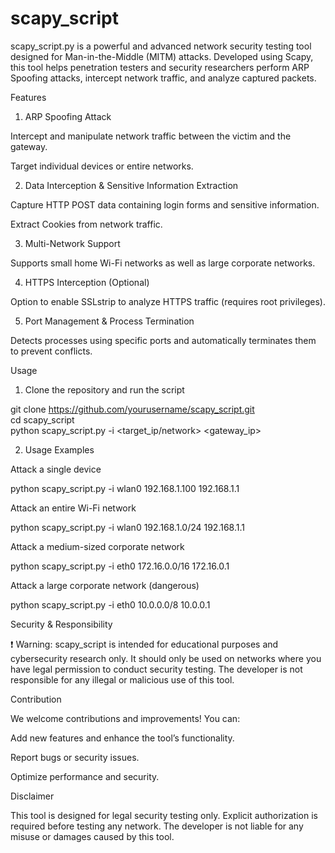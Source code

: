 # scapy_script

scapy_script.py is a powerful and advanced network security testing tool designed for Man-in-the-Middle (MITM) attacks. Developed using Scapy, this tool helps penetration testers and security researchers perform ARP Spoofing attacks, intercept network traffic, and analyze captured packets.

Features

1. ARP Spoofing Attack

Intercept and manipulate network traffic between the victim and the gateway.

Target individual devices or entire networks.


2. Data Interception & Sensitive Information Extraction

Capture HTTP POST data containing login forms and sensitive information.

Extract Cookies from network traffic.


3. Multi-Network Support

Supports small home Wi-Fi networks as well as large corporate networks.


4. HTTPS Interception (Optional)

Option to enable SSLstrip to analyze HTTPS traffic (requires root privileges).


5. Port Management & Process Termination

Detects processes using specific ports and automatically terminates them to prevent conflicts.


Usage

1. Clone the repository and run the script

git clone https://github.com/yourusername/scapy_script.git  
cd scapy_script  
python scapy_script.py -i <interface> <target_ip/network> <gateway_ip>

2. Usage Examples

Attack a single device

python scapy_script.py -i wlan0 192.168.1.100 192.168.1.1

Attack an entire Wi-Fi network

python scapy_script.py -i wlan0 192.168.1.0/24 192.168.1.1

Attack a medium-sized corporate network

python scapy_script.py -i eth0 172.16.0.0/16 172.16.0.1

Attack a large corporate network (dangerous)

python scapy_script.py -i eth0 10.0.0.0/8 10.0.0.1

Security & Responsibility

❗ Warning: scapy_script is intended for educational purposes and cybersecurity research only. It should only be used on networks where you have legal permission to conduct security testing. The developer is not responsible for any illegal or malicious use of this tool.

Contribution

We welcome contributions and improvements! You can:

Add new features and enhance the tool’s functionality.

Report bugs or security issues.

Optimize performance and security.


Disclaimer

This tool is designed for legal security testing only. Explicit authorization is required before testing any network. The developer is not liable for any misuse or damages caused by this tool.
